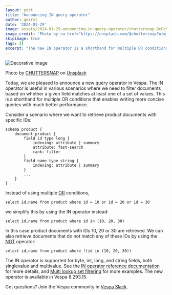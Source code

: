 ```yaml
---  
layout: post 
title: "Announcing IN query operator"
author: geirst
date: '2024-01-29' 
image: assets/2024-01-29-announcing-in-query-operator/chuttersnap-9cCeS9Sg6nU-unsplash.jpg
image_credit: 'Photo by <a href="https://unsplash.com/@chuttersnap?utm_source=unsplash&utm_medium=referral&utm_content=creditCopyText">CHUTTERSNAP</a> on <a href="https://unsplash.com/photos/birds-photo-of-cityscape-9cCeS9Sg6nU?utm_source=unsplash&utm_medium=referral&utm_content=creditCopyText">Unsplash</a>'
skipimage: true 
tags: [] 
excerpt: "The new IN operator is a shorthand for multiple OR conditions, enabling writing more concise queries with better performance"
---
```


![Decorative
image](/assets/2024-01-29-announcing-in-query-operator/chuttersnap-9cCeS9Sg6nU-unsplash.jpg)
<p class="image-credit">Photo by <a href="https://unsplash.com/@chuttersnap?utm_source=unsplash&utm_medium=referral&utm_content=creditCopyText">CHUTTERSNAP</a> on <a href="https://unsplash.com/photos/birds-photo-of-cityscape-9cCeS9Sg6nU?utm_source=unsplash&utm_medium=referral&utm_content=creditCopyText">Unsplash</a>
</p>

Today, we are pleased to announce a new query operator in Vespa.
The IN operator is useful in various scenarios where we need to filter documents based on whether
a given field matches at least one of a set of values.
This is a shorthand for multiple OR conditions
that enables writing more concise queries with much better performance.

Consider a scenario where we want to retrieve product documents with specific IDs:
```
schema product {
    document product {
        field id type long {
            indexing: attribute | summary
            attribute: fast-search
            rank: filter
        }
        field name type string {
            indexing: attribute | summary
        }
        ...
    }
}
```

Instead of using multiple
[OR](https://docs.vespa.ai/en/reference/query-language-reference.html#or) conditions,
```
select id,name from product where id = 10 or id = 20 or id = 30
```

we simplify this by using the IN operator instead:
```
select id,name from product where id in (10, 20, 30)
```

In this case product documents with IDs 10, 20 or 30 are retrieved.
We can also retrieve documents that do not match any of these IDs by using the
[NOT](https://docs.vespa.ai/en/reference/query-language-reference.html#not) operator:

```
select id,name from product where !(id in (10, 20, 30))
```

The IN operator is supported for byte, int, long, and string fields, both singlevalue and multivalue.
See the [IN operator reference documentation](https://docs.vespa.ai/en/reference/query-language-reference.html#in) for more details,
and [Multi lookup set filtering](https://docs.vespa.ai/en/performance/feature-tuning.html#multi-lookup-set-filtering) for more examples.
The new operator is available in Vespa 8.293.15.

Got questions? Join the Vespa community in [Vespa Slack](http://slack.vespa.ai/).

